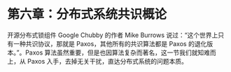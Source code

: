 # 第六章：分布式系统共识概论

开源分布式锁组件 Google Chubby 的作者 Mike Burrows 说过：“这个世界上只有一种共识协议，那就是 Paxos，其他所有的共识算法都是 Paxos 的退化版本。”。Paxos 算法虽然重要，但是也因算法复杂而著名，这一节我们就知难而上，从 Paxos 入手，去掉无关干扰，直达分布式系统的问题本质。